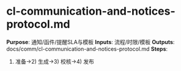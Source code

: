 # cl-communication-and-notices-protocol.md

**Purpose**: 通知/函件/提醒SLA与模板
**Inputs**: 流程/时限/模板
**Outputs**: docs/comm/cl-communication-and-notices-protocol.md
**Steps**:

1. 准备→2) 生成→3) 校核→4) 发布

